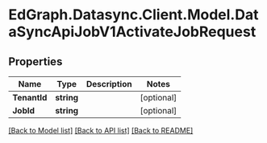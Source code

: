# EdGraph.Datasync.Client.Model.DataSyncApiJobV1ActivateJobRequest

## Properties

Name | Type | Description | Notes
------------ | ------------- | ------------- | -------------
**TenantId** | **string** |  | [optional] 
**JobId** | **string** |  | [optional] 

[[Back to Model list]](../README.md#documentation-for-models) [[Back to API list]](../README.md#documentation-for-api-endpoints) [[Back to README]](../README.md)

